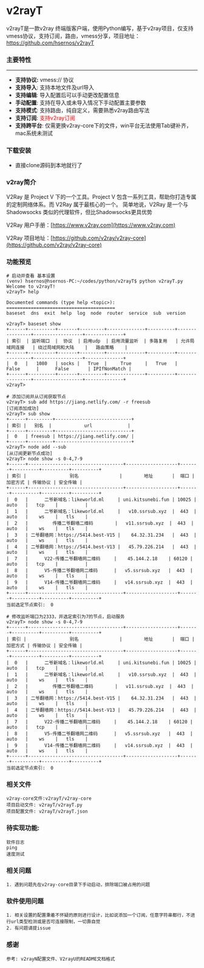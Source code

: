 # v2rayT

v2rayT是一款v2ray 终端版客户端，使用Python编写，基于v2ray项目，仅支持vmess协议，支持订阅，路由，vmess分享，项目地址：https://github.com/hsernos/v2rayT

### 主要特性
----
- **支持协议:** vmess:// 协议
- **支持导入**: 支持本地文件及url导入
- **支持编辑**: 导入配置后可以手动更改配置信息
- **手动配置**: 支持在导入或未导入情况下手动配置主要参数
- **支持模式**: 支持路由，纯自定义，需要熟悉v2ray路由写法
- **支持订阅**: <span style="color: red">支持v2ray订阅</span>
- **支持跨平台**: 仅需更换v2ray-core下的文件，win平台无法使用Tab键补齐，mac系统未测试

### 下载安装
- 直接clone源码到本地就行了

### v2ray简介
   V2Ray 是 Project V 下的一个工具。Project V 包含一系列工具，帮助你打造专属的定制网络体系。而 V2Ray 属于最核心的一个。
简单地说，V2Ray 是一个与 Shadowsocks 类似的代理软件，但比Shadowsocks更具优势

V2Ray 用户手册：[https://www.v2ray.com](https://www.v2ray.com)

V2Ray 项目地址：[https://github.com/v2ray/v2ray-core](https://github.com/v2ray/v2ray-core)

### 功能预览
```
# 启动并查看 基本设置
(venv) hsernos@hsernos-PC:~/codes/python/v2rayT$ python v2rayT.py
Welcome to v2rayT!
v2rayT> help

Documented commands (type help <topic>):
========================================
baseset  dns  exit  help  log  node  router  service  sub  version

v2rayT> baseset show
+------+----------+-------+---------+--------------+----------+----------------+------------------+--------------+
| 索引  | 监听端口  |  协议  | 启用udp  | 启用流量监听  | 多路复用   | 允许局域网连接   | 绕过局域网和大陆    |   路由策略    |
+------+----------+-------+---------+--------------+----------+----------------+------------------+--------------+
|  0   |   1080   | socks |   True  |     True     |   True   |     False      |      False       | IPIfNonMatch |
+------+----------+-------+---------+--------------+----------+----------------+------------------+--------------+
v2rayT> 

# 添加订阅并从订阅获取节点
v2rayT> sub add https://jiang.netlify.com/ -r freesub
[订阅添加成功]
v2rayT> sub show
+------+---------+----------------------------+
| 索引 |   别名  |            url             |
+------+---------+----------------------------+
|  0   | freesub | https://jiang.netlify.com/ |
+------+---------+----------------------------+
v2rayT> node add --sub
[从订阅更新节点成功]
v2rayT> node show -s 0-4,7-9
+------+-----------------------------------+-------------------+-------+----------+----------+----------+
| 索引 |                别名               |        地址       |  端口 | 加密方式 | 传输协议 | 安全传输 |
+------+-----------------------------------+-------------------+-------+----------+----------+----------+
|  0   |      二爷新域名：likeworld.ml     | uni.kitsunebi.fun | 10025 |   auto   |   tcp    |          |
|  1   |      二爷新域名：likeworld.ml     |   v10.ssrsub.xyz  |  443  |   auto   |    ws    |   tls    |
|  2   |         传播二爷翻墙二维码        |   v11.ssrsub.xyz  |  443  |   auto   |    ws    |   tls    |
|  3   | 二爷翻墙网：https://5414.best-V15 |    64.32.31.234   |  443  |   auto   |    ws    |   tls    |
|  4   | 二爷翻墙网：https://5414.best-V13 |   45.79.226.214   |  443  |   auto   |    ws    |   tls    |
|  7   |      V22-传播二爷翻墙网二维码     |    45.144.2.18    | 60120 |   auto   |   tcp    |          |
|  8   |      V5-传播二爷翻墙网二维码      |   v5.ssrsub.xyz   |  443  |   auto   |    ws    |   tls    |
|  9   |      V14-传播二爷翻墙网二维码     |   v14.ssrsub.xyz  |  443  |   auto   |    ws    |   tls    |
+------+-----------------------------------+-------------------+-------+----------+----------+----------+
当前选定节点索引:  0

# 修改监听端口为2333，并选定索引为7的节点，启动服务
v2rayT> node show -s 0-4,7-9
+------+-----------------------------------+-------------------+-------+----------+----------+----------+
| 索引 |                别名               |        地址       |  端口 | 加密方式 | 传输协议 | 安全传输 |
+------+-----------------------------------+-------------------+-------+----------+----------+----------+
|  0   |      二爷新域名：likeworld.ml     | uni.kitsunebi.fun | 10025 |   auto   |   tcp    |          |
|  1   |      二爷新域名：likeworld.ml     |   v10.ssrsub.xyz  |  443  |   auto   |    ws    |   tls    |
|  2   |         传播二爷翻墙二维码        |   v11.ssrsub.xyz  |  443  |   auto   |    ws    |   tls    |
|  3   | 二爷翻墙网：https://5414.best-V15 |    64.32.31.234   |  443  |   auto   |    ws    |   tls    |
|  4   | 二爷翻墙网：https://5414.best-V13 |   45.79.226.214   |  443  |   auto   |    ws    |   tls    |
|  7   |      V22-传播二爷翻墙网二维码     |    45.144.2.18    | 60120 |   auto   |   tcp    |          |
|  8   |      V5-传播二爷翻墙网二维码      |   v5.ssrsub.xyz   |  443  |   auto   |    ws    |   tls    |
|  9   |      V14-传播二爷翻墙网二维码     |   v14.ssrsub.xyz  |  443  |   auto   |    ws    |   tls    |
+------+-----------------------------------+-------------------+-------+----------+----------+----------+
当前选定节点索引:  0

```

### 相关文件
	v2ray-core文件:v2rayT/v2ray-core
	项目启动文件: v2rayT/v2rayT.py
	项目配置文件: v2rayT/v2rayT.json

### 待实现功能:
	软件日志
	ping
	速度测试

### 相关问题
	1. 遇到问题先在v2ray-core目录下手动启动，排除端口被占用的问题

### 软件使用问题
	1. 相关设置的配置秉着不怀疑的原则进行设计，比如说添加一个订阅，任意字符串都行，不进行url类型检测或是否可连接限制，一切靠自觉
	2. 有问题请提issue

### 感谢
	参考: v2rayN配置文件、V2rayU的README文档格式
